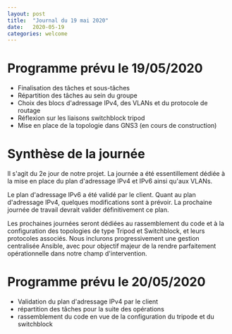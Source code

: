 ```yaml
---
layout: post
title:  "Journal du 19 mai 2020"
date:   2020-05-19
categories: welcome
---
```


# Programme prévu le 19/05/2020

* Finalisation des tâches et sous-tâches
* Répartition des tâches au sein du groupe
* Choix des blocs d'adressage IPv4, des VLANs et du protocole de routage
* Réflexion sur les liaisons switchblock tripod
* Mise en place de la topologie dans GNS3 (en cours de construction)

# Synthèse de la journée

Il s'agit du 2e jour de notre projet. La journée a été essentillement dédiée à la mise en place du plan d'adressage IPv4 et IPv6 ainsi 
qu'aux VLANs.

Le plan d'adressage IPv6 a été validé par le client. Quant au plan d'adressage IPv4, quelques modifications sont à prévoir.
La prochaine journée de travail devrait valider définitivement ce plan.

Les prochaines journées seront dédiées au rassemblement du code et à la configuration des topologies de type Tripod et Switchblock, et leurs protocoles associés. Nous inclurons progressivement une gestion centralisée Ansible, avec pour objectif majeur de la rendre parfaitement opérationnelle dans notre champ d'intervention.

# Programme prévu le 20/05/2020

* Validation du plan d'adressage IPv4 par le client
* répartition des tâches pour la suite des opérations
* rassemblement du code en vue de la configuration du tripode et du switchblock
